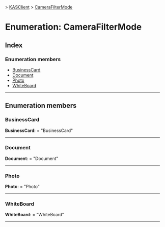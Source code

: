 [](../README.md) > [KASClient](../modules/kasclient.md) > [CameraFilterMode](../enums/kasclient.camerafiltermode.md)

# Enumeration: CameraFilterMode

## Index

### Enumeration members

* [BusinessCard](kasclient.camerafiltermode.md#businesscard)
* [Document](kasclient.camerafiltermode.md#document)
* [Photo](kasclient.camerafiltermode.md#photo)
* [WhiteBoard](kasclient.camerafiltermode.md#whiteboard)



---

## Enumeration members

<a id="businesscard"></a>

###  BusinessCard

**BusinessCard**:  = "BusinessCard"

___
<a id="document"></a>

###  Document

**Document**:  = "Document"

___
<a id="photo"></a>

###  Photo

**Photo**:  = "Photo"

___
<a id="whiteboard"></a>

###  WhiteBoard

**WhiteBoard**:  = "WhiteBoard"

___

